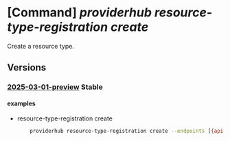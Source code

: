 # [Command] _providerhub resource-type-registration create_

Create a resource type.

## Versions

### [2025-03-01-preview](/Resources/mgmt-plane/L3N1YnNjcmlwdGlvbnMve30vcHJvdmlkZXJzL21pY3Jvc29mdC5wcm92aWRlcmh1Yi9wcm92aWRlcnJlZ2lzdHJhdGlvbnMve30vcmVzb3VyY2V0eXBlcmVnaXN0cmF0aW9ucy97fQ==/2025-03-01-preview.xml) **Stable**

<!-- mgmt-plane /subscriptions/{}/providers/microsoft.providerhub/providerregistrations/{}/resourcetyperegistrations/{} 2025-03-01-preview -->

#### examples

- resource-type-registration create
    ```bash
        providerhub resource-type-registration create --endpoints [{api-versions:[2019-01-01],locations:[WestUS]}] --regionality "Regional" --provider-namespace "{providerNamespace}" --resource-type "extensionresourcetype"
    ```
